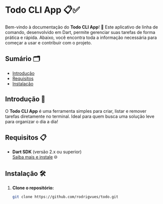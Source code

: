 # Todo CLI App 📋✅

Bem-vindo à documentação do **Todo CLI App**! 🎉 Este aplicativo de linha de comando, desenvolvido em Dart, permite gerenciar suas tarefas de forma prática e rápida. Abaixo, você encontra toda a informação necessária para começar a usar e contribuir com o projeto.

## Sumário 🗂
- [Introdução](#introdução-)
- [Requisitos](#requisitos-)
- [Instalação](#instalação-)

## Introdução 🚀
O **Todo CLI App** é uma ferramenta simples para criar, listar e remover tarefas diretamente no terminal. Ideal para quem busca uma solução leve para organizar o dia a dia!

## Requisitos 📋
- **Dart SDK** (versão 2.x ou superior)  
  [Saiba mais e instale](https://dart.dev/get-dart) 🌐

## Instalação 🛠️
1. **Clone o repositório:**
   ```bash
   git clone https://github.com/rodrigvues/todo.git
